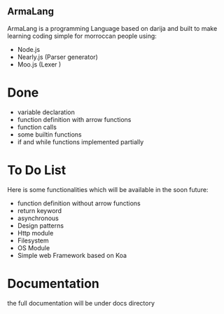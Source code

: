 ## ArmaLang 
ArmaLang is a programming Language based on darija and built to make learning coding simple
for  morroccan people using:
- Node.js
- Nearly.js (Parser generator)
- Moo.js (Lexer )
# Done  
- variable declaration 
- function definition with arrow functions
- function calls
- some builtin functions
- if and while functions implemented partially
# To Do List
Here is some functionalities which will be available in the soon future:
- function definition without arrow functions
- return keyword
- asynchronous
- Design patterns
- Http module
- Filesystem 
- OS Module
- Simple web Framework based on Koa
# Documentation 
the full documentation will be under docs directory
